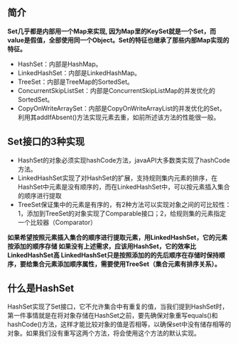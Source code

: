  
 ## 简介
 **Set几乎都是内部用一个Map来实现, 因为Map里的KeySet就是一个Set，而value是假值，全部使用同一个Object。Set的特征也继承了那些内部Map实现的特征。** 

- HashSet：内部是HashMap。
- LinkedHashSet：内部是LinkedHashMap。
- TreeSet：内部是TreeMap的SortedSet。
- ConcurrentSkipListSet：内部是ConcurrentSkipListMap的并发优化的SortedSet。
- CopyOnWriteArraySet：内部是CopyOnWriteArrayList的并发优化的Set，利用其addIfAbsent()方法实现元素去重，如前所述该方法的性能很一般。

## Set接口的3种实现
- HashSet的对象必须实现hashCode方法，javaAPI大多数类实现了hashCode方法。
- LinkedHashSet实现了对HashSet的扩展，支持规则集内元素的排序，在HashSet中元素是没有顺序的，而在LinkedHashSet中，可以按元素插入集合的顺序进行提取
- TreeSet保证集中的元素是有序的，有2种方法可以实现对象之间的可比较性：1，添加到TreeSet的对象实现了Comparable接口；2，给规则集的元素指定一个比较器（Comparator）


 **如果希望按照元素插入集合的顺序进行提取元素，用LinkedHashSet，它的元素按添加的顺序存储
如果没有上述需求，应该用HashSet，它的效率比LinkedHashSet高
LinkedHashSet只是按照添加的的先后顺序在存储时保持顺序，要给集合元素添加顺序属性，需要使用TreeSet（集合元素有排序关系）。** 

## 什么是HashSet
HashSet实现了Set接口，它不允许集合中有重复的值，当我们提到HashSet时，第一件事情就是在将对象存储在HashSet之前，要先确保对象重写equals()和hashCode()方法，这样才能比较对象的值是否相等，以确保set中没有储存相等的对象。如果我们没有重写这两个方法，将会使用这个方法的默认实现。
